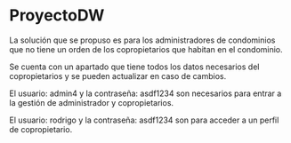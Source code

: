 # ProyectoDW


La solución que se propuso es para los administradores de condominios que no tiene un orden de los copropietarios que habitan en el condominio.

Se cuenta con un apartado que tiene todos los datos necesarios del copropietarios y se pueden actualizar en caso de cambios.

El usuario: admin4 y la contraseña: asdf1234 son necesarios para entrar a la gestión de administrador y copropietarios.

El usuario: rodrigo y la contraseña: asdf1234 son para acceder a un perfil de copropietario.
